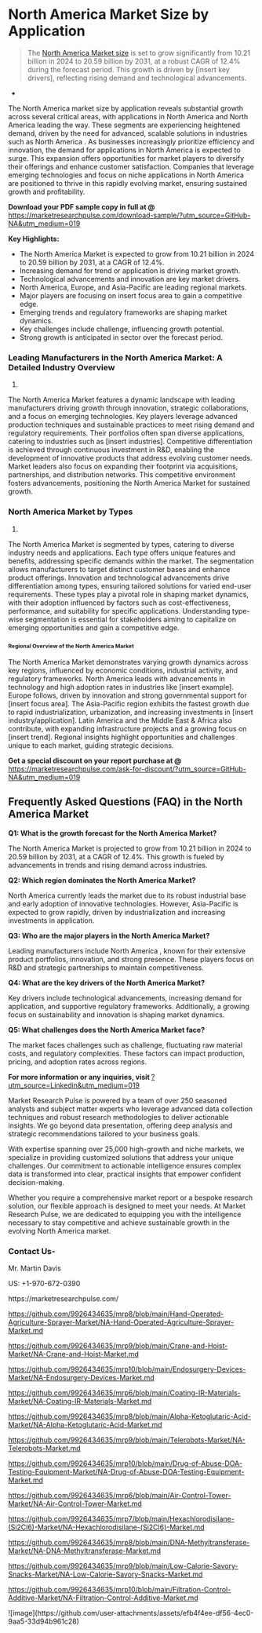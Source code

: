 <h1>North America  Market&nbsp;Size by Application</h1><blockquote><p>The <a href="https://marketresearchpulse.com/download-sample/?utm_source=GitHub-NA&amp;utm_medium=019">North America  Market size</a> is set to grow significantly from 10.21 billion in 2024 to 20.59 billion by 2031, at a robust CAGR of 12.4% during the forecast period. This growth is driven by [insert key drivers], reflecting rising demand and technological advancements.</p></blockquote><ul><li></li></ul><p>The North America  market size by application reveals substantial growth across several critical areas, with applications in North America  and North America  leading the way. These segments are experiencing heightened demand, driven by the need for advanced, scalable solutions in industries such as North America . As businesses increasingly prioritize efficiency and innovation, the demand for applications in North America  is expected to surge. This expansion offers opportunities for market players to diversify their offerings and enhance customer satisfaction. Companies that leverage emerging technologies and focus on niche applications in North America  are positioned to thrive in this rapidly evolving market, ensuring sustained growth and profitability.</p><p><strong>Download your PDF sample copy in full at @ </strong><a href="https://marketresearchpulse.com/download-sample/?utm_source=GitHub-NA&amp;utm_medium=019">https://marketresearchpulse.com/download-sample/?utm_source=GitHub-NA&amp;utm_medium=019</a></p><p><strong>Key Highlights: </strong></p><ul><li>The North America  Market is expected to grow from 10.21 billion in 2024 to 20.59 billion by 2031, at a CAGR of 12.4%.</li><li>Increasing demand for trend or application is driving market growth.</li><li>Technological advancements and innovation are key market drivers.</li><li>North America, Europe, and Asia-Pacific are leading regional markets.</li><li>Major players are focusing on insert focus area to gain a competitive edge.</li><li>Emerging trends and regulatory frameworks are shaping market dynamics.</li><li>Key challenges include challenge, influencing growth potential.</li><li>Strong growth is anticipated in sector over the forecast period.</li></ul><h3>Leading Manufacturers in the North America  Market: A Detailed Industry Overview</h3><ol><li></li></ol><div class="flex max-w-full flex-col flex-grow"><div class="min-h-8 text-message flex w-full flex-col items-end gap-2 whitespace-normal break-words [.text-message+&amp;]:mt-5" dir="auto" data-message-author-role="assistant" data-message-id="fd8432e4-4910-450d-b182-61b7bfb0a01f" data-message-model-slug="gpt-4o"><div class="flex w-full flex-col gap-1 empty:hidden first:pt-[3px]"><div class="markdown prose w-full break-words dark:prose-invert light"><p>The North America  Market features a dynamic landscape with leading manufacturers driving growth through innovation, strategic collaborations, and a focus on emerging technologies. Key players leverage advanced production techniques and sustainable practices to meet rising demand and regulatory requirements. Their portfolios often span diverse applications, catering to industries such as [insert industries]. Competitive differentiation is achieved through continuous investment in R&amp;D, enabling the development of innovative products that address evolving customer needs. Market leaders also focus on expanding their footprint via acquisitions, partnerships, and distribution networks. This competitive environment fosters advancements, positioning the North America  Market for sustained growth.</p></div></div></div></div><h3>North America  Market by Types</h3><ol><li></li></ol><div class="flex max-w-full flex-col flex-grow"><div class="min-h-8 text-message flex w-full flex-col items-end gap-2 whitespace-normal break-words [.text-message+&amp;]:mt-5" dir="auto" data-message-author-role="assistant" data-message-id="084470be-0bb7-4664-bddf-5156b4f41249" data-message-model-slug="gpt-4o-mini"><div class="flex w-full flex-col gap-1 empty:hidden first:pt-[3px]"><div class="markdown prose w-full break-words dark:prose-invert light"><p>The North America  Market is segmented by types, catering to diverse industry needs and applications. Each type offers unique features and benefits, addressing specific demands within the market. The segmentation allows manufacturers to target distinct customer bases and enhance product offerings. Innovation and technological advancements drive differentiation among types, ensuring tailored solutions for varied end-user requirements. These types play a pivotal role in shaping market dynamics, with their adoption influenced by factors such as cost-effectiveness, performance, and suitability for specific applications. Understanding type-wise segmentation is essential for stakeholders aiming to capitalize on emerging opportunities and gain a competitive edge.</p></div></div></div></div><h3><span style="font-size: 11px;">Regional Overview of the North America  Market</span></h3><div class="flex max-w-full flex-col flex-grow"><div class="min-h-8 text-message flex w-full flex-col items-end gap-2 whitespace-normal break-words [.text-message+&amp;]:mt-5" dir="auto" data-message-author-role="assistant" data-message-id="e9038762-ce64-4e30-91c9-9bd413514231" data-message-model-slug="gpt-4o-mini"><div class="flex w-full flex-col gap-1 empty:hidden first:pt-[3px]"><div class="markdown prose w-full break-words dark:prose-invert light"><p>The North America  Market demonstrates varying growth dynamics across key regions, influenced by economic conditions, industrial activity, and regulatory frameworks. North America leads with advancements in technology and high adoption rates in industries like [insert example]. Europe follows, driven by innovation and strong governmental support for [insert focus area]. The Asia-Pacific region exhibits the fastest growth due to rapid industrialization, urbanization, and increasing investments in [insert industry/application]. Latin America and the Middle East &amp; Africa also contribute, with expanding infrastructure projects and a growing focus on [insert trend]. Regional insights highlight opportunities and challenges unique to each market, guiding strategic decisions.</p></div></div></div></div><p><strong>Get a special discount on your report purchase at @ </strong><a href="https://marketresearchpulse.com/ask-for-discount/?utm_source=GitHub-NA&amp;utm_medium=019">https://marketresearchpulse.com/ask-for-discount/?utm_source=GitHub-NA&amp;utm_medium=019</a></p><h2>Frequently Asked Questions (FAQ) in the North America  Market</h2><p><strong>Q1: What is the growth forecast for the North America  Market?</strong></p><p>The North America  Market is projected to grow from 10.21 billion in 2024 to 20.59 billion by 2031, at a CAGR of 12.4%. This growth is fueled by advancements in trends and rising demand across industries.</p><p><strong>Q2: Which region dominates the North America  Market?</strong></p><p>North America currently leads the market due to its robust industrial base and early adoption of innovative technologies. However, Asia-Pacific is expected to grow rapidly, driven by industrialization and increasing investments in application.</p><p><strong>Q3: Who are the major players in the North America  Market?</strong></p><p>Leading manufacturers include North America , known for their extensive product portfolios, innovation, and strong presence. These players focus on R&amp;D and strategic partnerships to maintain competitiveness.</p><p><strong>Q4: What are the key drivers of the North America  Market?</strong></p><p>Key drivers include technological advancements, increasing demand for application, and supportive regulatory frameworks. Additionally, a growing focus on sustainability and innovation is shaping market dynamics.</p><p><strong>Q5: What challenges does the North America  Market face?</strong></p><p>The market faces challenges such as challenge, fluctuating raw material costs, and regulatory complexities. These factors can impact production, pricing, and adoption rates across regions.</p><p><strong>For more information or any inquiries, visit&nbsp;</strong><a href="?utm_source=Linkedin&utm_medium=019">?utm_source=Linkedin&utm_medium=019</a></p><p>Market Research Pulse is powered by a team of over 250 seasoned analysts and subject matter experts who leverage advanced data collection techniques and robust research methodologies to deliver actionable insights. We go beyond data presentation, offering deep analysis and strategic recommendations tailored to your business goals.</p><p>With expertise spanning over 25,000 high-growth and niche markets, we specialize in providing customized solutions that address your unique challenges. Our commitment to actionable intelligence ensures complex data is transformed into clear, practical insights that empower confident decision-making.</p><p>Whether you require a comprehensive market report or a bespoke research solution, our flexible approach is designed to meet your needs. At Market Research Pulse, we are dedicated to equipping you with the intelligence necessary to stay competitive and achieve sustainable growth in the evolving North America  market.</p><h3><strong>Contact Us-</strong></h3><p>Mr. Martin Davis</p><p>US: +1-970-672-0390</p><p>https://marketresearchpulse.com/</p><p><a href="https://github.com/9926434635/mrp8/blob/main/Hand-Operated-Agriculture-Sprayer-Market/NA-Hand-Operated-Agriculture-Sprayer-Market.md">https://github.com/9926434635/mrp8/blob/main/Hand-Operated-Agriculture-Sprayer-Market/NA-Hand-Operated-Agriculture-Sprayer-Market.md</a></p><p><a href="https://github.com/9926434635/mrp9/blob/main/Crane-and-Hoist-Market/NA-Crane-and-Hoist-Market.md">https://github.com/9926434635/mrp9/blob/main/Crane-and-Hoist-Market/NA-Crane-and-Hoist-Market.md</a></p><p><a href="https://github.com/9926434635/mrp10/blob/main/Endosurgery-Devices-Market/NA-Endosurgery-Devices-Market.md">https://github.com/9926434635/mrp10/blob/main/Endosurgery-Devices-Market/NA-Endosurgery-Devices-Market.md</a></p><p><a href="https://github.com/9926434635/mrp6/blob/main/Coating-IR-Materials-Market/NA-Coating-IR-Materials-Market.md">https://github.com/9926434635/mrp6/blob/main/Coating-IR-Materials-Market/NA-Coating-IR-Materials-Market.md</a></p><p><a href="https://github.com/9926434635/mrp8/blob/main/Alpha-Ketoglutaric-Acid-Market/NA-Alpha-Ketoglutaric-Acid-Market.md">https://github.com/9926434635/mrp8/blob/main/Alpha-Ketoglutaric-Acid-Market/NA-Alpha-Ketoglutaric-Acid-Market.md</a></p><p><a href="https://github.com/9926434635/mrp9/blob/main/Telerobots-Market/NA-Telerobots-Market.md">https://github.com/9926434635/mrp9/blob/main/Telerobots-Market/NA-Telerobots-Market.md</a></p><p><a href="https://github.com/9926434635/mrp10/blob/main/Drug-of-Abuse-DOA-Testing-Equipment-Market/NA-Drug-of-Abuse-DOA-Testing-Equipment-Market.md">https://github.com/9926434635/mrp10/blob/main/Drug-of-Abuse-DOA-Testing-Equipment-Market/NA-Drug-of-Abuse-DOA-Testing-Equipment-Market.md</a></p><p><a href="https://github.com/9926434635/mrp6/blob/main/Air-Control-Tower-Market/NA-Air-Control-Tower-Market.md">https://github.com/9926434635/mrp6/blob/main/Air-Control-Tower-Market/NA-Air-Control-Tower-Market.md</a></p><p><a href="https://github.com/9926434635/mrp7/blob/main/Hexachlorodisilane-(Si2Cl6)-Market/NA-Hexachlorodisilane-(Si2Cl6)-Market.md">https://github.com/9926434635/mrp7/blob/main/Hexachlorodisilane-(Si2Cl6)-Market/NA-Hexachlorodisilane-(Si2Cl6)-Market.md</a></p><p><a href="https://github.com/9926434635/mrp8/blob/main/DNA-Methyltransferase-Market/NA-DNA-Methyltransferase-Market.md">https://github.com/9926434635/mrp8/blob/main/DNA-Methyltransferase-Market/NA-DNA-Methyltransferase-Market.md</a></p><p><a href="https://github.com/9926434635/mrp9/blob/main/Low-Calorie-Savory-Snacks-Market/NA-Low-Calorie-Savory-Snacks-Market.md">https://github.com/9926434635/mrp9/blob/main/Low-Calorie-Savory-Snacks-Market/NA-Low-Calorie-Savory-Snacks-Market.md</a></p><p><a href="https://github.com/9926434635/mrp10/blob/main/Filtration-Control-Additive-Market/NA-Filtration-Control-Additive-Market.md">https://github.com/9926434635/mrp10/blob/main/Filtration-Control-Additive-Market/NA-Filtration-Control-Additive-Market.md</a></p>
![image](https://github.com/user-attachments/assets/efb4f4ee-df56-4ec0-9aa5-33d94b961c28)
